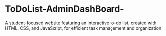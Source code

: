 # ToDoList-AdminDashBoard-
 A student-focused website featuring an interactive to-do list, created with HTML, CSS, and JavaScript, for efficient task management and organization
